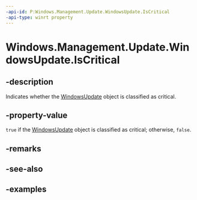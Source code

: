 ```yaml
---
-api-id: P:Windows.Management.Update.WindowsUpdate.IsCritical
-api-type: winrt property
---
```


# Windows.Management.Update.WindowsUpdate.IsCritical

<!--
public bool IsCritical { get; }
-->


## -description

Indicates whether the [WindowsUpdate](./windowsupdate.md) object is classified as critical.

## -property-value

`true` if the [WindowsUpdate](./windowsupdate.md) object is classified as critical; otherwise, `false`.

## -remarks

## -see-also

## -examples
